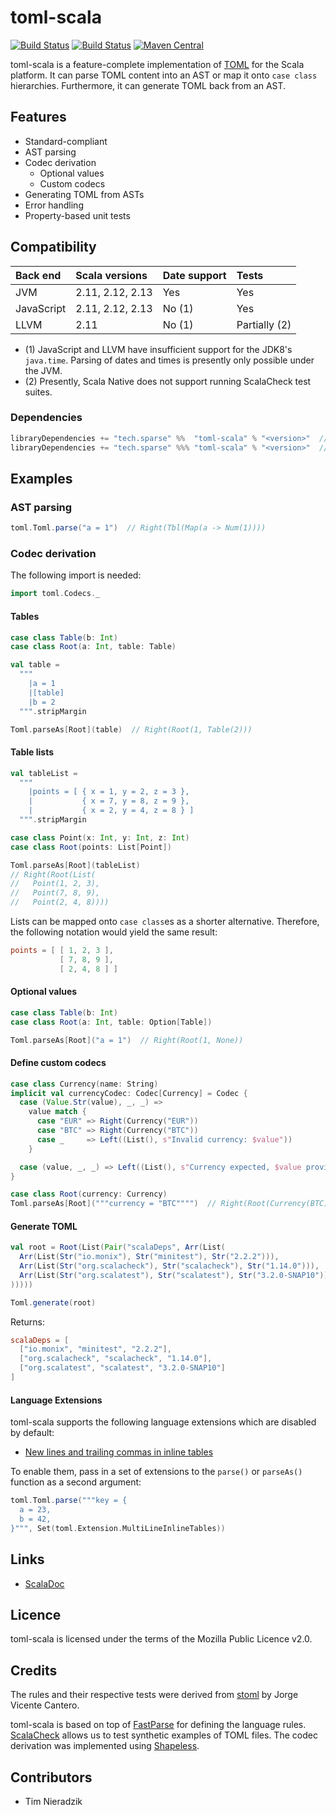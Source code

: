 # toml-scala
[![Build Status](https://travis-ci.org/sparsetech/toml-scala.svg)](https://travis-ci.org/sparsetech/toml-scala)
[![Build Status](http://ci.sparse.tech/api/badges/sparsetech/toml-scala/status.svg)](http://ci.sparse.tech/sparsetech/toml-scala)
[![Maven Central](https://img.shields.io/maven-central/v/tech.sparse/toml-scala_2.12.svg)](http://search.maven.org/#search%7Cga%7C1%7Cg%3A%22tech.sparse%22%20AND%20a%3A%22toml-scala_2.12%22)

toml-scala is a feature-complete implementation of [TOML](https://github.com/toml-lang/toml) for the Scala platform. It can parse TOML content into an AST or map it onto `case class` hierarchies. Furthermore, it can generate TOML back from an AST.

## Features
- Standard-compliant
- AST parsing
- Codec derivation
    - Optional values
    - Custom codecs
- Generating TOML from ASTs
- Error handling
- Property-based unit tests

## Compatibility
| Back end   | Scala versions    | Date support | Tests         |
|:-----------|:------------------|:-------------|:--------------|
| JVM        | 2.11, 2.12, 2.13  | Yes          | Yes           |
| JavaScript | 2.11, 2.12, 2.13  | No (1)       | Yes           |
| LLVM       | 2.11              | No (1)       | Partially (2) |

* (1) JavaScript and LLVM have insufficient support for the JDK8's `java.time`. Parsing of dates and times is presently only possible under the JVM.
* (2) Presently, Scala Native does not support running ScalaCheck test suites.

### Dependencies
```scala
libraryDependencies += "tech.sparse" %%  "toml-scala" % "<version>"  // JVM
libraryDependencies += "tech.sparse" %%% "toml-scala" % "<version>"  // JavaScript, LLVM
```

## Examples
### AST parsing
```scala
toml.Toml.parse("a = 1")  // Right(Tbl(Map(a -> Num(1))))
```

### Codec derivation
The following import is needed:

```scala
import toml.Codecs._
```

#### Tables
```scala
case class Table(b: Int)
case class Root(a: Int, table: Table)

val table =
  """
    |a = 1
    |[table]
    |b = 2
  """.stripMargin

Toml.parseAs[Root](table)  // Right(Root(1, Table(2)))
```

#### Table lists
```scala
val tableList =
  """
    |points = [ { x = 1, y = 2, z = 3 },
    |           { x = 7, y = 8, z = 9 },
    |           { x = 2, y = 4, z = 8 } ]
  """.stripMargin

case class Point(x: Int, y: Int, z: Int)
case class Root(points: List[Point])

Toml.parseAs[Root](tableList)
// Right(Root(List(
//   Point(1, 2, 3),
//   Point(7, 8, 9),
//   Point(2, 4, 8))))
```

Lists can be mapped onto `case class`es as a shorter alternative. Therefore, the following notation would yield the same result:

```toml
points = [ [ 1, 2, 3 ],
           [ 7, 8, 9 ],
           [ 2, 4, 8 ] ]
```

#### Optional values
```scala
case class Table(b: Int)
case class Root(a: Int, table: Option[Table])

Toml.parseAs[Root]("a = 1")  // Right(Root(1, None))
```

#### Define custom codecs
```scala
case class Currency(name: String)
implicit val currencyCodec: Codec[Currency] = Codec {
  case (Value.Str(value), _, _) =>
    value match {
      case "EUR" => Right(Currency("EUR"))
      case "BTC" => Right(Currency("BTC"))
      case _     => Left((List(), s"Invalid currency: $value"))
    }

  case (value, _, _) => Left((List(), s"Currency expected, $value provided"))
}

case class Root(currency: Currency)
Toml.parseAs[Root]("""currency = "BTC"""")  // Right(Root(Currency(BTC)))
```

#### Generate TOML
```scala
val root = Root(List(Pair("scalaDeps", Arr(List(
  Arr(List(Str("io.monix"), Str("minitest"), Str("2.2.2"))),
  Arr(List(Str("org.scalacheck"), Str("scalacheck"), Str("1.14.0"))),
  Arr(List(Str("org.scalatest"), Str("scalatest"), Str("3.2.0-SNAP10")))
)))))

Toml.generate(root)
```

Returns:

```toml
scalaDeps = [
  ["io.monix", "minitest", "2.2.2"],
  ["org.scalacheck", "scalacheck", "1.14.0"],
  ["org.scalatest", "scalatest", "3.2.0-SNAP10"]
]
```

#### Language Extensions
toml-scala supports the following language extensions which are disabled by default:

* [New lines and trailing commas in inline tables](https://github.com/toml-lang/toml/issues/516)

To enable them, pass in a set of extensions to the `parse()` or `parseAs()` function as a second argument:

```scala
toml.Toml.parse("""key = {
  a = 23,
  b = 42,
}""", Set(toml.Extension.MultiLineInlineTables))
```

## Links
* [ScalaDoc](https://www.javadoc.io/doc/tech.sparse/toml-scala_2.12/)

## Licence
toml-scala is licensed under the terms of the Mozilla Public Licence v2.0.

## Credits
The rules and their respective tests were derived from [stoml](https://github.com/jvican/stoml) by Jorge Vicente Cantero.

toml-scala is based on top of [FastParse](https://github.com/lihaoyi/fastparse) for defining the language rules. [ScalaCheck](https://github.com/rickynils/scalacheck) allows us to test synthetic examples of TOML files. The codec derivation was implemented using [Shapeless](https://github.com/milessabin/shapeless).

## Contributors
* Tim Nieradzik
